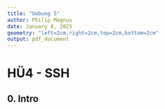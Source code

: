```yaml
---
title: "Uebung 5"
author: Philip Magnus
date: January 8, 2025
geometry: "left=2cm,right=2cm,top=2cm,bottom=2cm"
output: pdf_document
---
```

# HÜ4 - SSH

## 0. Intro
